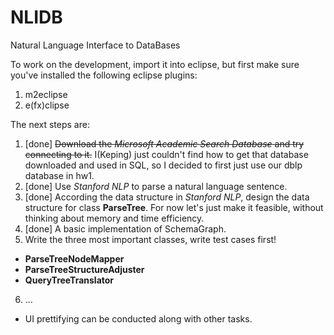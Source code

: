 # NLIDB
Natural Language Interface to DataBases

To work on the development, import it into eclipse, but first make sure you've installed the following eclipse plugins:

1.  m2eclipse
2.  e(fx)clipse

The next steps are:

1. [done] ~~Download the _Microsoft Academic Search Database_ and try connecting to it.~~ I(Keping) just couldn't find how to get that database downloaded and used in SQL, so I decided to first just use our dblp database in hw1.
2. [done] Use _Stanford NLP_ to parse a natural language sentence.
3. [done] According the data structure in _Stanford NLP_, design the data structure for class **ParseTree**. For now let's just make it feasible, without thinking about memory and time efficiency.
4. [done] A basic implementation of SchemaGraph.
5. Write the three most important classes, write test cases first!
  * **ParseTreeNodeMapper**
  * **ParseTreeStructureAdjuster**
  * **QueryTreeTranslator**
6. ...

* UI prettifying can be conducted along with other tasks.

